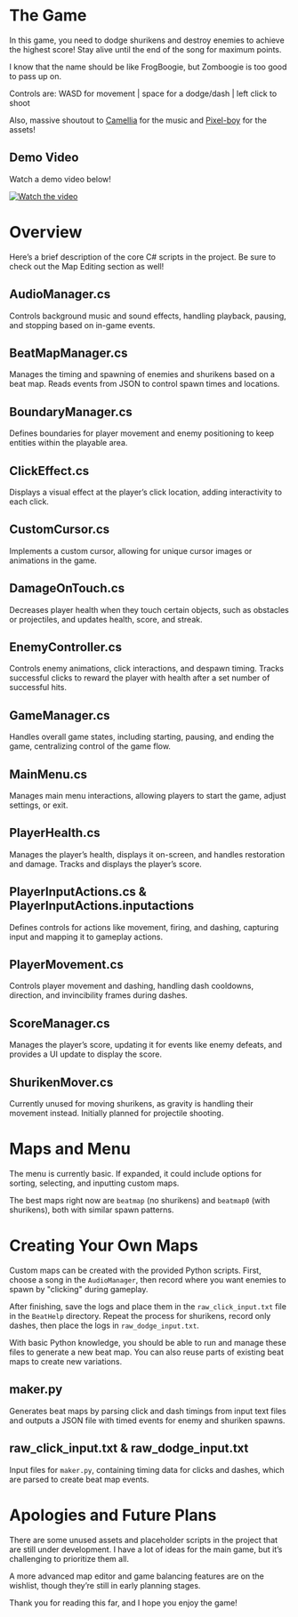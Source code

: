 # The Game

In this game, you need to dodge shurikens and destroy enemies to achieve the highest score! Stay alive until the end of the song for maximum points.

I know that the name should be like FrogBoogie, but Zomboogie is too good to pass up on.

Controls are: WASD for movement | space for a dodge/dash | left click to shoot

Also, massive shoutout to [Camellia](https://www.youtube.com/channel/UCV4ggxLd_Vz-I-ePGSKfFog) for the music and [Pixel-boy](https://x.com/2Pblog1) for the assets!

## Demo Video

Watch a demo video below!

[![Watch the video](https://img.youtube.com/vi/VMxjVGqkMns/0.jpg)](https://youtu.be/VMxjVGqkMns)

# Overview

Here’s a brief description of the core C# scripts in the project. Be sure to check out the Map Editing section as well!

## AudioManager.cs
Controls background music and sound effects, handling playback, pausing, and stopping based on in-game events.

## BeatMapManager.cs
Manages the timing and spawning of enemies and shurikens based on a beat map. Reads events from JSON to control spawn times and locations.

## BoundaryManager.cs
Defines boundaries for player movement and enemy positioning to keep entities within the playable area.

## ClickEffect.cs
Displays a visual effect at the player’s click location, adding interactivity to each click.

## CustomCursor.cs
Implements a custom cursor, allowing for unique cursor images or animations in the game.

## DamageOnTouch.cs
Decreases player health when they touch certain objects, such as obstacles or projectiles, and updates health, score, and streak.

## EnemyController.cs
Controls enemy animations, click interactions, and despawn timing. Tracks successful clicks to reward the player with health after a set number of successful hits.

## GameManager.cs
Handles overall game states, including starting, pausing, and ending the game, centralizing control of the game flow.

## MainMenu.cs
Manages main menu interactions, allowing players to start the game, adjust settings, or exit.

## PlayerHealth.cs
Manages the player’s health, displays it on-screen, and handles restoration and damage. Tracks and displays the player’s score.

## PlayerInputActions.cs & PlayerInputActions.inputactions
Defines controls for actions like movement, firing, and dashing, capturing input and mapping it to gameplay actions.

## PlayerMovement.cs
Controls player movement and dashing, handling dash cooldowns, direction, and invincibility frames during dashes.

## ScoreManager.cs
Manages the player’s score, updating it for events like enemy defeats, and provides a UI update to display the score.

## ShurikenMover.cs
Currently unused for moving shurikens, as gravity is handling their movement instead. Initially planned for projectile shooting.

# Maps and Menu

The menu is currently basic. If expanded, it could include options for sorting, selecting, and inputting custom maps.

The best maps right now are `beatmap` (no shurikens) and `beatmap0` (with shurikens), both with similar spawn patterns.

# Creating Your Own Maps

Custom maps can be created with the provided Python scripts. First, choose a song in the `AudioManager`, then record where you want enemies to spawn by "clicking" during gameplay. 

After finishing, save the logs and place them in the `raw_click_input.txt` file in the `BeatHelp` directory. Repeat the process for shurikens, record only dashes, then place the logs in `raw_dodge_input.txt`.

With basic Python knowledge, you should be able to run and manage these files to generate a new beat map. You can also reuse parts of existing beat maps to create new variations.

## maker.py
Generates beat maps by parsing click and dash timings from input text files and outputs a JSON file with timed events for enemy and shuriken spawns.

## raw_click_input.txt & raw_dodge_input.txt
Input files for `maker.py`, containing timing data for clicks and dashes, which are parsed to create beat map events.

# Apologies and Future Plans

There are some unused assets and placeholder scripts in the project that are still under development. I have a lot of ideas for the main game, but it’s challenging to prioritize them all. 

A more advanced map editor and game balancing features are on the wishlist, though they’re still in early planning stages. 

Thank you for reading this far, and I hope you enjoy the game!
